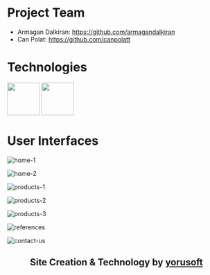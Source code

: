 # Project Team
- Armagan Dalkiran: https://github.com/armagandalkiran
- Can Polat: https://github.com/canpolatt 

# Technologies
<img src="https://user-images.githubusercontent.com/61492486/121854506-ecb35c80-ccfa-11eb-847f-85a38e7a0b3e.png" width="75px"></img>
<img src="https://user-images.githubusercontent.com/61492486/130529221-ab0e0125-3f22-4ffa-99dd-29db25ad9901.png" width="75x"></img>

# User Interfaces
![home-1](https://user-images.githubusercontent.com/61492486/130529286-c3614391-b77f-4882-bcf8-59a1d4d3cab8.png)

![home-2](https://user-images.githubusercontent.com/61492486/130529294-b362d2ac-e2f1-43cf-92d6-29acd6ff328f.png)


![products-1](https://user-images.githubusercontent.com/61492486/130529296-919aafbe-261d-4b16-9016-77334a376ef7.png)

![products-2](https://user-images.githubusercontent.com/61492486/130529300-e762ea2c-4c9a-4893-af47-6f4fad190664.png)


![products-3](https://user-images.githubusercontent.com/61492486/130529302-54e510a3-5346-40ba-9375-4b0e37613131.png)


![references](https://user-images.githubusercontent.com/61492486/130529304-bc69667c-45dc-446b-bc5e-1168fdafa466.png)


![contact-us](https://user-images.githubusercontent.com/61492486/130529306-1dc2ff01-b01b-4ffa-aade-9d63aee0921d.png)


## <p  align="center">Site Creation & Technology by <a href="https://yorusoft.com/">yorusoft<a/></p>

